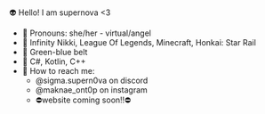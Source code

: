 👽 Hello! I am supernova <3
- 👻 Pronouns: she/her - virtual/angel
- 🌸 Infinity Nikki, League Of Legends, Minecraft, Honkai: Star Rail
- 🥋 Green-blue belt
- 🐞 C#, Kotlin, C++
- 💌 How to reach me:
    - @sigma.supern0va on discord
    - @maknae_ont0p on instagram
    - ⛔website coming soon!!⛔

